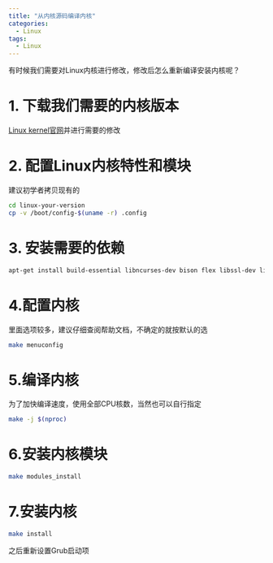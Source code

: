 ```yaml
---
title: "从内核源码编译内核"
categories:
  - Linux
tags:
  - Linux
---
```


有时候我们需要对Linux内核进行修改，修改后怎么重新编译安装内核呢？

# 1. 下载我们需要的内核版本
[Linux kernel官网](https://www.kernel.org/)并进行需要的修改
# 2. 配置Linux内核特性和模块
建议初学者拷贝现有的
```bash
cd linux-your-version
cp -v /boot/config-$(uname -r) .config
```
# 3. 安装需要的依赖
```bash
apt-get install build-essential libncurses-dev bison flex libssl-dev libelf-dev
```
# 4.配置内核
里面选项较多，建议仔细查阅帮助文档，不确定的就按默认的选
```bash
make menuconfig
```
# 5.编译内核
为了加快编译速度，使用全部CPU核数，当然也可以自行指定
```bash
make -j $(nproc)
```
# 6.安装内核模块
```bash
make modules_install
```
# 7.安装内核
```bash
make install
```
之后重新设置Grub启动项